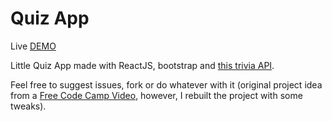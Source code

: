 # Quiz App

Live [DEMO](https://fangoh.github.io/quiz-app/)

Little Quiz App made with ReactJS, bootstrap and [this trivia API](https://opentdb.com/api_config.php).

Feel free to suggest issues, fork or do whatever with it (original project idea from a [Free Code Camp Video](https://www.youtube.com/watch?v=F2JCjVSZlG0&ab_channel=freeCodeCamp.org), however, I rebuilt the project with some tweaks).


